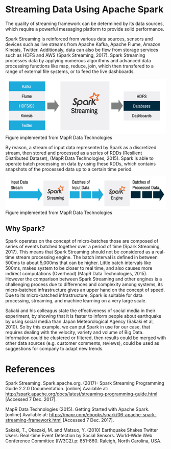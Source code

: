 # Streaming Data Using Apache Spark

The quality of streaming framework can be determined by its data sources, which require a powerful messaging platform to provide solid performance.

Spark Streaming is reinforced from various data sources, sensors and devices such as live streams from Apache Kafka, Apache Flume, Amazon Kinesis, Twitter. Additionaly, data can also be flew from storage services such as HDFS and AWS (Spark Streaming, 2017). Spark Streaming processes data by applying numerous algorithms and advanced data processing functions like map, reduce, join, which then transfered to a range of external file systems, or to feed the live dashboards.

![](https://github.com/mpinar/MachineLearning/blob/master/Big%20Data/Screen%20Shot%202017-12-06%20at%2014.16.53.png?raw=true)
Figure implemented from MapR Data Technologies

By reason, a stream of input data represented by Spark as a discretized stream, then stored and processed as a series of RDDs (Resilient Distributed Dataset), (MapR Data Technologies, 2015). Spark is able to operate batch processing on data by using these RDDs, which contains snapshots of the processed data up to a certain time period.

![](https://github.com/mpinar/MachineLearning/blob/master/Big%20Data/Screen%20Shot%202017-12-06%20at%2014.18.26.png?raw=true)
Figure implemented from MapR Data Technologies

## Why Spark?
Spark operates on the concept of micro-batches those are composed of series of events batched together over a period of time (Spark Streaming, 2017). This means that Spark Streaming should not be considered as a real-time stream processing engine. The batch interval is defined in between 500ms to about 5,000ms that can be higher. Little batch intervals like 500ms, makes system to be closer to real time, and also causes more indirect computations (Overhead) (MapR Data Technologies, 2015). However the comparison between Spark Streaming and other engines is a challenging process due to differences and complexity among systems, its micro-batched infrastructure gives an upper hand on the concept of speed. Due to its micro-batched infrastructure, Spark is suitable for data processing, streaming, and machine learning on a very large scale.

Sakaki and his colleagus state the effectiveness of social media in their experiment, by showing that it is faster to inform people about earthquake by using social media than Japan Meteorological Agency (Sakaki et al, 2010). So by this example, we can put Spark in use for our case, that requires dealing with the velocity, variety and volume of Big Data. Information could be clustered or filtered, then results could be merged with other data sources (e.g. customer comments, reviews), could be used as suggestions for company to adapt new trends.


# References

 Spark Streaming. Spark.apache.org. (2017)- Spark Streaming Programming Guide 2.2.0 Documentation. [online] Available at: http://spark.apache.org/docs/latest/streaming-programming-guide.html [Accessed 7 Dec. 2017].
 
 MapR Data Technologies (2015). Getting Started with Apache Spark. [online] Available at: https://mapr.com/ebooks/spark/06-apache-spark-streaming-framework.html [Accessed 7 Dec. 2017].
 
 Sakaki, T., Okazaki, M. and Matsuo, Y. (2010) Earthquake Shakes Twitter Users: Real-time Event Detection by Social Sensors. World-Wide Web Conference Committee (IW3C2).p: 851-860. Raleigh, North Carolina, USA.
